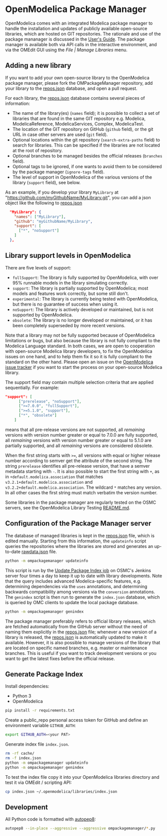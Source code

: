 # OpenModelica Package Manager

OpenModelica comes with an integrated Modelica package manager to handle the
installation and updates of publicly available open-source libraries, which are
hosted on GIT repositories. The rationale and use of the package mananager is
discussed in the
[User's Guide](https://openmodelica.org/doc/OpenModelicaUsersGuide/latest/packagemanager.html).
The package manager is available both via API calls in the interactive
environment, and via the OMEdit GUI using the _File | Manage Libraries_ menu.

## Adding a new library

If you want to add your own open-source library to the OpenModelica package
manager, please fork the OMPackageManager repository, add your library to the
[repos.json](repos.json) database, and open a pull request.

For each library, the [repos.json](repos.json) database contains several pieces
of information:

- The name of the library(es) (`names` field); it is possible to collect a set
  of libraries that are found in the same GIT repository e.g. Modelica,
  ModelicaReference, ModelicaServices, Complex, ModelicaTest.
- The location of the GIT repository on GitHub (`github` field), or the git URL
  in case other servers are used (`git` field).
- Optional locations within the git repository (`search-extra-paths` field) to
  search for libraries. This can be specified if the libraries are not located
  at the root of repository.
- Optional branches to be managed besides the official releases (`branches`
  field).
- Optional tags to be ignored, if one wants to avoid them to be considered by
  the package manager (`ignore-tags` field).
- The level of support in OpenModelica of the various versions of the library
  (`support` field), see below.

As an example, if you develop your library `MyLibrary` at
"<https://github.com/myGithubName/MyLibrary.git>", you can add a json object
like the following to [repos.json](repos.json)

```json
  "MyLibrary": {
    "names": ["MyLibrary"],
    "github": "myGithubName/MyLibrary",
    "support": [
      ["*", "noSupport"]
    ]
  },

```

## Library support levels in OpenModelica

There are five levels of support:

- `fullSupport`: The library is fully supported by OpenModelica, with over 95%
  runnable models in the library simulating correctly.
- `support`: The library is partially supported by OpenModelica; most models and
  features work correctly, but some still don't.
- `experimental`: The library is currently being tested with OpenModelica, but
  there is no guarantee of success when using it.
- `noSupport`: The library is actively developed or maintained, but is not
  supported by OpenModelica.
- `obsolete`: The library is no longer developed or maintained, or it has been
  completely superseded by more recent versions.

Note that a library may not be fully supported because of OpenModelica
limitations or bugs, but also because the library is not fully compliant to the
Modelica Language standard. In both cases, we are open to cooperation with
open-source Modelica library developers, to fix the OpenModelica issues on one
hand, and to help them fix it so it is fully compliant to the standard on the
other hand. Please open an issue on the [OpenModelica issue
tracker](https://github.com/OpenModelica/OpenModelica/issues) if you want to
start the process on your open-source Modelica library.

The support field may contain multiple selection criteria that are applied
sequentially. For example:

```json
"support": [
      ["prerelease", "noSupport"],
      [">=7.0.0", "fullSupport"],
      [">=5.1.0", "support"],
      ["*", "obsolete"]
    ]
```

means that all pre-release versions are not supported, all _remaining_ versions
with version number greater or equal to 7.0.0 are fully supported, all
_remaining_ versions with version number greater or equal to 5.1.0 are partially
supported, and all _remaining_ versions are considered obsolete.

When the first string starts with `>=`, all versions with equal or higher
release number according to semver get the attribute of the second string. The
string `prerelease` identifies all pre-release version, that have a semver
metadata starting with `-`. It is also possible to start the first string with
`+`, as in `+default.modelica.association` that matches
`v3.2.1+default.modelica.association` and `v3.2.2+default.modelica.association`.
The wildcard `*` matches any version. In all other cases the first string must
match verbatim the version number.

Some libraries in the package manager are regularly tested on the OSMC servers,
see the OpenModelica Library Testing
[README.md](https://github.com/OpenModelica/OpenModelicaLibraryTesting/blob/master/README.md).

## Configuration of the Package Manager server

The database of managed libraries is kept in the [repos.json](repos.json) file,
which is edited manually. Starting from this information, the `updateinfo`
script queries the repositories where the libraries are stored and generates an
up-to-date [rawdata.json](rawdata.json) file.

```bash
python -m ompackagemanager updateinfo
```

This script is run by the
[Update Package Index job](https://test.openmodelica.org/jenkins/job/Update%20Package%20Index/)
on OSMC's Jenkins server four times a day to keep it up to date with library
developments. Note that the query includes advanced Modelica-specific features,
e.g. determining dependencies via the `uses` annotations, and determining
backwards compatibility among versions via the `conversion` annotations. The
`genindex` script is then run to generate the `index.json` database, which is
queried by OMC clients to update the local package database.

```bash
python -m ompackagemanager genindex
```

The package manager preferably refers to official library releases, which are
fetched automatically from the GitHub server without the need of naming them
explicitly in the [repos.json](repos.json) file; whenever a new version of a
library is released, the [repos.json](repos.json) is automatically updated to
make it available. However, it is also possible to manage versions of the
library that are located on specific named branches, e.g. master or maintenance
branches. This is useful if you want to track development versions or you want
to get the latest fixes before the official release.

## Generate Package Index

Install dependencies:

- Python 3
- OpenModelica

```bash
pip install -r requirements.txt
```

Create a public_repo personal access token for GitHub and define an environment
variable `GITHUB_AUTH`:

```bash
export GITHUB_AUTH=<your PAT>
```

Generate index file `index.json`.

```bash
rm -rf cache/
rm -f index.json
python -m ompackagemanager updateinfo
python -m ompackagemanager genindex
```

To test the index file copy it into your OpenModelica libraries directory and
test it via OMEdit / scripting API:

```bash
cp index.json ~/.openmodelica/libraries/index.json
```

## Development

All Python code is formatted with
[autopep8](https://pypi.org/project/autopep8/):

```bash
autopep8 --in-place --aggressive --aggressive ompackagemanager/*.py
```

